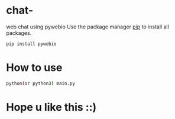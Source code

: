 # chat-
web chat using pywebio
Use the package manager [pip](https://pip.pypa.io/en/stable/) to install all packages.

```bash
pip install pywebio
```

# How to use

```bash
python(or python3) main.py
```

# Hope u like this ::)
